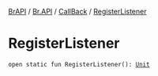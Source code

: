 [BrAPI](../../index.md) / [Br.API](../index.md) / [CallBack](index.md) / [RegisterListener](./-register-listener.md)

# RegisterListener

`open static fun RegisterListener(): `[`Unit`](https://kotlinlang.org/api/latest/jvm/stdlib/kotlin/-unit/index.html)